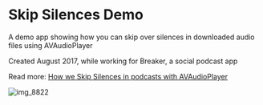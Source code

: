 # Skip Silences Demo
A demo app showing how you can skip over silences in downloaded audio files using AVAudioPlayer

Created August 2017, while working for Breaker, a social podcast app

Read more: [How we Skip Silences in podcasts with AVAudioPlayer](https://blog.breaker.audio/how-we-skip-silences-in-podcasts-with-avaudioplayer-69232b57850a)

 
![img_8822](https://user-images.githubusercontent.com/1022878/28975803-777b37b0-7909-11e7-8e6c-be1934f3f83f.PNG)
